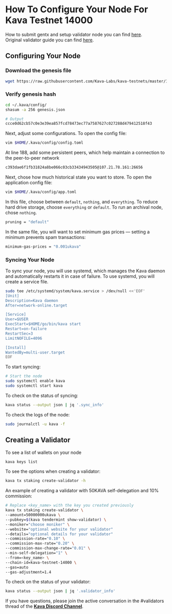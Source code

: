 # How To Configure Your Node For Kava Testnet 14000

How to submit gentx and setup validator node you can find [here](https://github.com/polkachu/cosmos-validators/blob/main/docs/kava/testnet-14000.md).  
Original validator guide you can find [here](https://github.com/Kava-Labs/kava/blob/master/docs/validator_guide.md).

## Configuring Your Node
### Download the genesis file
```bash
wget https://raw.githubusercontent.com/Kava-Labs/kava-testnets/master/14000/genesis.json -O ~/.kava/config/genesis.json
```
### Verify genesis hash
```bash
cd ~/.kava/config/
shasum -a 256 genesis.json

# Output
ccce0d62cb57c0e3e39ea857fcd78473ec77a7587627c027288d479412518f43
```

Next, adjust some configurations. To open the config file:
```bash
vim $HOME/.kava/config/config.toml
```
At line 188, add some persistent peers, which help maintain a connection to the peer-to-peer network
```bash
c393dae6f1fb31824a8be066c03cb33434943505@107.21.78.161:26656
```
Next, chose how much historical state you want to store. To open the application config file:
```bash
vim $HOME/.kava/config/app.toml
```
In this file, choose between `default`, `nothing`, and `everything`. To reduce hard drive storage, choose `everything` or `default`. To run an archival node, chose `nothing`.
```bash
pruning = "default"
```
In the same file, you will want to set minimum gas prices — setting a minimum prevents spam transactions:
```bash
minimum-gas-prices = "0.001ukava"
```
### Syncing Your Node
To sync your node, you will use systemd, which manages the Kava daemon and automatically restarts it in case of failure. To use systemd, you will create a service file.
```bash
sudo tee /etc/systemd/system/kava.service > /dev/null <<'EOF'
[Unit]
Description=Kava daemon
After=network-online.target

[Service]
User=$USER
ExecStart=$HOME/go/bin/kava start
Restart=on-failure
RestartSec=3
LimitNOFILE=4096

[Install]
WantedBy=multi-user.target
EOF
```
To start syncing:
```bash
# Start the node
sudo systemctl enable kava
sudo systemctl start kava
```
To check on the status of syncing:
```bash
kava status --output json | jq '.sync_info'
```
To check the logs of the node:
```bash
sudo journalctl -u kava -f
```

## Creating a Validator
To see a list of wallets on your node
```bash
kava keys list
```
To see the options when creating a validator:
```bash
kava tx staking create-validator -h
```
An example of creating a validator with 50KAVA self-delegation and 10% commission:
```bash
# Replace <key_name> with the key you created previously
kava tx staking create-validator \
--amount=50000000ukava \
--pubkey=$(kava tendermint show-validator) \
--moniker="choose moniker" \
--website="optional website for your validator"
--details="optional details for your validator"
--commission-rate="0.10" \
--commission-max-rate="0.20" \
--commission-max-change-rate="0.01" \
--min-self-delegation="1" \
--from=<key_name> \
--chain-id=kava-testnet-14000 \
--gas=auto
--gas-adjustment=1.4
```
To check on the status of your validator:
```bash
kava status --output json | jq '.validator_info'
```

If you have questions, please join the active conversation in the #validators thread of the [__Kava Discord Channel__](https://discord.com/invite/kQzh3Uv).
